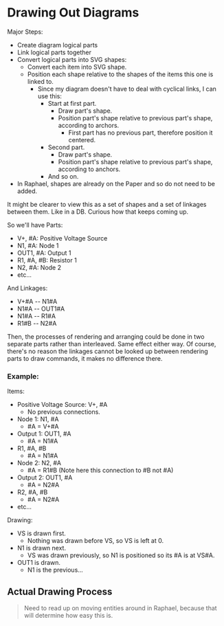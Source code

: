 Drawing Out Diagrams
====================

Major Steps:
- Create diagram logical parts
- Link logical parts together
- Convert logical parts into SVG shapes:
	- Convert each item into SVG shape.
	- Position each shape relative to the shapes of the items this one is linked to.
		- Since my diagram doesn't have to deal with cyclical links, I can use this:
			- Start at first part.
				- Draw part's shape.
				- Position part's shape relative to previous part's shape, according to archors.
					- First part has no previous part, therefore position it centered.
			- Second part.
				- Draw part's shape.
				- Position part's shape relative to previous part's shape, according to anchors.
			- And so on.
- In Raphael, shapes are already on the Paper and so do not need to be added.

It might be clearer to view this as a set of shapes and a set of linkages between them.  Like in a DB.  Curious how that keeps coming up.

So we'll have Parts:
- V+, #A: Positive Voltage Source
- N1, #A: Node 1
- OUT1, #A: Output 1
- R1, #A, #B: Resistor 1
- N2, #A: Node 2
- etc...

And Linkages:
- V+#A -- N1#A
- N1#A -- OUT1#A
- N1#A -- R1#A
- R1#B -- N2#A

Then, the processes of rendering and arranging could be done in two separate parts rather than interleaved.  Same effect either way.  Of course, there's no reason the linkages cannot be looked up between rendering parts to draw commands, it makes no difference there.

### Example:

Items:
- Positive Voltage Source: V+, #A
	- No previous connections.
- Node 1: N1, #A
	- #A = V+#A
- Output 1: OUT1, #A
	- #A = N1#A
- R1, #A, #B
	- #A = N1#A
- Node 2: N2, #A
	- #A = R1#B (Note here this connection to #B not #A)
- Output 2: OUT1, #A
	- #A = N2#A
- R2, #A, #B
	- #A = N2#A
- etc...

Drawing:
- VS is drawn first.
	- Nothing was drawn before VS, so VS is left at 0.
- N1 is drawn next.
	- VS was drawn previously, so N1 is positioned so its #A is at VS#A.
- OUT1 is drawn.
	- N1 is the previous...



Actual Drawing Process
----------------------

> Need to read up on moving entities around in Raphael, because that will determine how easy this is.
